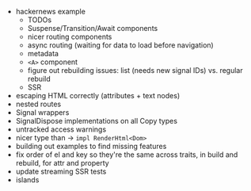 - hackernews example
  - TODOs
  - Suspense/Transition/Await components
  - nicer routing components
  - async routing (waiting for data to load before navigation)
  - metadata
  - `<A>` component
  - figure out rebuilding issues: list (needs new signal IDs) vs. regular rebuild
  - SSR
- escaping HTML correctly (attributes + text nodes)
- nested routes
- Signal wrappers
- SignalDispose implementations on all Copy types
- untracked access warnings
- nicer type than -> `impl RenderHtml<Dom>`
- building out examples to find missing features
- fix order of el and key so they're the same across traits, in build and rebuild, for attr and property
- update streaming SSR tests
- islands
